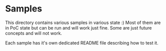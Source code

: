 # Samples

This directory contains various samples in various state :) Most of them are in PoC state but can be run and will work just fine. Some are just future concepts and will not work.

Each sample has it's own dedicated README file describing how to test it.
